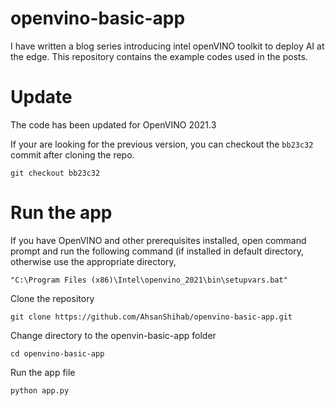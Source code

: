 # openvino-basic-app
I have written a blog series introducing intel openVINO toolkit to deploy AI at the edge. This repository contains the example codes used in the posts.

# Update
The code has been updated for OpenVINO 2021.3

If your are looking for the previous version, you can checkout the `bb23c32` commit after cloning the repo.

```
git checkout bb23c32
```

# Run the app
If you have OpenVINO and other prerequisites installed, open command prompt and run the following command (if installed in default directory, otherwise use the appropriate directory,

```
"C:\Program Files (x86)\Intel\openvino_2021\bin\setupvars.bat"
```

Clone the repository
```
git clone https://github.com/AhsanShihab/openvino-basic-app.git
```

Change directory to the openvin-basic-app folder
```
cd openvino-basic-app
```

Run the app file
```
python app.py
```

